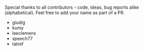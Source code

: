 Special thanks to all contributors - code, ideas, bug reports alike (alphabetical).
Feel free to add your name as part of a PR.

- giudig
- kumy
- leeclemens
- speech77
- tatref
